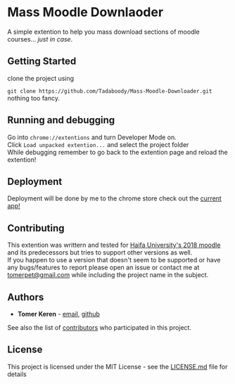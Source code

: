 # Mass Moodle Downlaoder

A simple extention to help you mass download sections of moodle courses... _just in case_.

## Getting Started
clone the project using

```git clone https://github.com/Tadaboody/Mass-Moodle-Downloader.git```  
nothing too fancy.

## Running and debugging
Go into `chrome://extentions` and turn Developer Mode on.  
Click `Load unpacked extention...` and select the project folder  
While debugging remember to go back to the extention page and reload the extention!


## Deployment

Deployment will be done by me to the chrome store check out the [current app!](https://chrome.google.com/webstore/category/extensions?hl=en-US)


## Contributing
This extention was writtern and tested for [Haifa University's 2018 moodle](https://mw5.haifa.ac.il/) and its predecessors but tries to support other versions as well.  
If you happen to use a version that doesn't seem to be supported or have any bugs/features to report please open an issue or contact me at tomerpet@gmail.com while including the project name in the subject.  
## Authors

* **Tomer Keren** - [email](tomerpet@gmail.com), [github](https://www.github.com/Tadaboody)

See also the list of [contributors](https://github.com/your/project/contributors) who participated in this project.

## License

This project is licensed under the MIT License - see the [LICENSE.md](LICENSE.md) file for details


